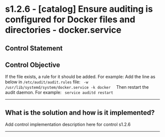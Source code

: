 # s1.2.6 - \[catalog\] Ensure auditing is configured for Docker files and directories - docker.service

## Control Statement

## Control Objective

If the file exists, a rule for it should be added.    For example:    Add the line as below in `/etc/audit/audit.rules` file:  ```  -w /usr/lib/systemd/system/docker.service -k docker   ```  Then restart the audit daemon.     For example:  ```  service auditd restart  ```

______________________________________________________________________

## What is the solution and how is it implemented?

Add control implementation description here for control s1.2.6

______________________________________________________________________
